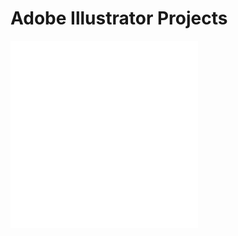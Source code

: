# Adobe Illustrator Projects 
![Adobe Illustrator 1](/assets/jcana.pdf)
![Adobe Illustrator 2](/assets/WhattheArtistis.pdf)

